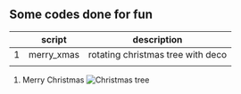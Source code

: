 ## Some codes done for fun


|   | script     | description                       |
|---|------------|-----------------------------------|
| 1 | merry_xmas | rotating christmas tree with deco |
|   |            |                                   |

1. Merry Christmas
![Christmas tree](https://drive.google.com/file/d/140yWN81VNIXP-mmvpbPUtWvz369MMtQ0/view?usp=sharing)
